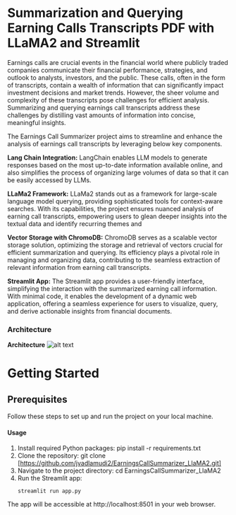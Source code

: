 # Summarization and Querying Earning Calls Transcripts PDF with LLaMA2 and Streamlit

Earnings calls are crucial events in the financial world where publicly traded companies communicate their financial performance, strategies, and outlook to analysts, investors, and the public. These calls, often in the form of transcripts, contain a wealth of information that can significantly impact investment decisions and market trends. However, the sheer volume and complexity of these transcripts pose challenges for efficient analysis. Summarizing and querying earnings call transcripts address these challenges by distilling vast amounts of information into concise, meaningful insights.

The Earnings Call Summarizer project aims to streamline and enhance the analysis of earnings call transcripts by leveraging below key components.

**Lang Chain Integration:** LangChain enables LLM models to generate responses based on the most up-to-date information available online, and also simplifies the process of organizing large volumes of data so that it can be easily accessed by LLMs.

**LLaMa2 Framework:** LLaMa2 stands out as a framework for large-scale language model querying, providing sophisticated tools for context-aware searches. With its capabilities, the project ensures nuanced analysis of earning call transcripts, empowering users to glean deeper insights into the textual data and identify recurring themes and 

**Vector Storage with ChromoDB:** ChromoDB serves as a scalable vector storage solution, optimizing the storage and retrieval of vectors crucial for efficient summarization and querying. Its efficiency plays a pivotal role in managing and organizing data, contributing to the seamless extraction of relevant information from earning call transcripts.

**Streamlit App:** The Streamlit app provides a user-friendly interface, simplifying the interaction with the summarized earning call information. With minimal code, it enables the development of a dynamic web application, offering a seamless experience for users to visualize, query, and derive actionable insights from financial documents.

### Architecture

**Architecture**
![alt text](https://github.com/easonlai/chat_with_pdf_streamlit_llama2/blob/main/git-images/git-image-2.png)


# Getting Started

## Prerequisites
Follow these steps to set up and run the project on your local machine.

#### Usage
1. Install required Python packages: pip install -r requirements.txt
2. Clone the repository: git clone [https://github.com/jvadlamudi2/EarningsCallSummarizer_LlaMA2.git]
3. Navigate to the project directory: cd EarningsCallSummarizer_LlaMA2
4. Run the Streamlit app:
    ```
    streamlit run app.py
    ```
The app will be accessible at http://localhost:8501 in your web browser.

